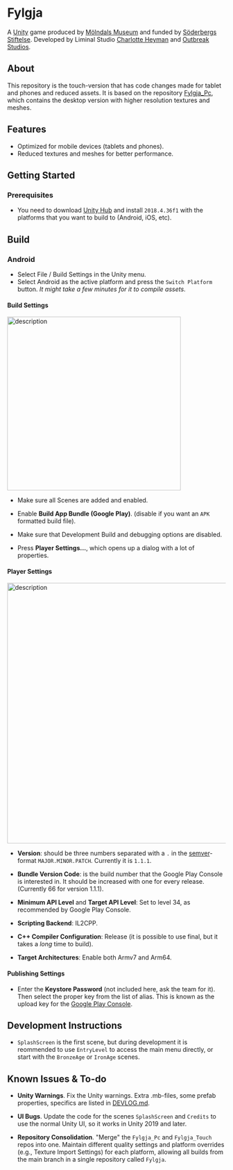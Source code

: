 # Fylgja

A [Unity](https://unity.com/) game produced by [Mölndals Museum](https://www.molndal.se/molndals-stadsmuseum/samlingar/fylgja/om-spelet-fylgja.html) and funded by [Söderbergs Stiftelse](https://torstensoderbergsstiftelse.se/). Developed by Liminal Studio [Charlotte Heyman](https://www.heyman.nu/) and [Outbreak Studios](https://outbreakstudios.com).

## About

This repository is the touch-version that has code changes made for tablet and phones and reduced assets. It is based on the repository [Fylgja_Pc](https://github.com/charlottanpottan/Fylgja_Pc), which contains the desktop version with higher resolution textures and meshes.

## Features

* Optimized for mobile devices (tablets and phones).
* Reduced textures and meshes for better performance.

## Getting Started

### Prerequisites

* You need to download [Unity Hub](https://unity.com/download) and install `2018.4.36f1` with the platforms that you want to build to (Android, iOS, etc).

## Build

### Android

* Select File / Build Settings in the Unity menu.
* Select Android as the active platform and press the `Switch Platform` button. _It might take a few minutes for it to compile assets_.

#### Build Settings

<img src="docs/images/build_settings_android.png" alt="description" height="400px">

* Make sure all Scenes are added and enabled.
* Enable **Build App Bundle (Google Play)**. (disable if you want an `APK` formatted build file).
* Make sure that Development Build and debugging options are disabled.

* Press **Player Settings...**, which opens up a dialog with a lot of properties.

#### Player Settings

<img src="docs/images/player_settings_android.png" alt="description" height="600px">

* **Version**: should be three numbers separated with a `.` in the [semver](https://semver.org/)-format `MAJOR.MINOR.PATCH`. Currently it is `1.1.1`.

* **Bundle Version Code**: is the build number that the Google Play Console is interested in. It should be increased with one for every release. (Currently 66 for version 1.1.1).

* **Minimum API Level** and **Target API Level**: Set to level 34, as recommended by Google Play Console.

* **Scripting Backend**: IL2CPP.
* **C++ Compiler Configuration**: Release (it is possible to use final, but it takes a _long_ time to build).

* **Target Architectures**: Enable both Armv7 and Arm64.

#### Publishing Settings

* Enter the **Keystore Password** (not included here, ask the team for it). Then select the proper key from the list of alias. This is known as the upload key for the [Google Play Console](https://play.google.com/console).

## Development Instructions

* `SplashScreen` is the first scene, but during development it is reommended to use `EntryLevel` to access the main menu directly, or start with the `BronzeAge` or `IronAge` scenes.

## Known Issues & To-do

* **Unity Warnings**. Fix the Unity warnings. Extra .mb-files, some prefab properties, specifics are listed in [DEVLOG.md](docs/DEVLOG.md).

* **UI Bugs**. Update the code for the scenes `SplashScreen` and `Credits` to use the normal Unity UI, so it works in Unity 2019 and later.

* **Repository Consolidation**. "Merge" the `Fylgja_Pc` and `Fylgja_Touch` repos into one. Maintain different quality settings and platform overrides (e.g., Texture Import Settings) for each platform, allowing all builds from the main branch in a single repository called `Fylgja`.
